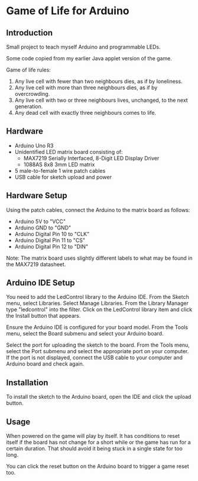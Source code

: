 # Game of Life for Arduino

## Introduction

Small project to teach myself Arduino and programmable LEDs.

Some code copied from my earlier Java applet version of the game.

Game of life rules:
1. Any live cell with fewer than two neighbours dies, as if by loneliness.
2. Any live cell with more than three neighbours dies, as if by overcrowding.
3. Any live cell with two or three neighbours lives, unchanged, to the next
   generation.
4. Any dead cell with exactly three neighbours comes to life.

## Hardware

* Arduino Uno R3
* Unidentified LED matrix board consisting of:
  * MAX7219 Serially Interfaced, 8-Digit LED Display Driver
  * 1088AS 8x8 3mm LED matrix
* 5 male-to-female 1 wire patch cables
* USB cable for sketch upload and power

## Hardware Setup

Using the patch cables, connect the Arduino to the matrix board as follows:

* Arduino 5V to "VCC"
* Arduino GND to "GND"
* Arduino Digital Pin 10 to "CLK"
* Arduino Digital Pin 11 to "CS"
* Arduino Digital Pin 12 to "DIN"

Note: The matrix board uses slightly different labels to what may be found in
the MAX7219 datasheet.

## Arduino IDE Setup

You need to add the LedControl library to the Arduino IDE. From the Sketch
menu, select Libraries. Select Manage Libraries. From the Library Manager type
"ledcontrol" into the filter. Click on the LedControl library item and click
the Install button that appears.

Ensure the Arduino IDE is configured for your board model. From the Tools menu,
select the Board submenu and select your Arduino board.

Select the port for uploading the sketch to the board. From the Tools menu,
select the Port submenu and select the appropriate port on your computer. If
the port is not displayed, connect the USB cable to your computer and Arduino
board and check again.

## Installation

To install the sketch to the Arduino board, open the IDE and click the
upload button.

## Usage

When powered on the game will play by itself. It has conditions to reset itself
if the board has not change for a short while or the game has run for a certain
duration. That should avoid it being stuck in a single state for too long.

You can click the reset button on the Arduino board to trigger a game reset
too.
